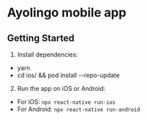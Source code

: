 # Ayolingo mobile app

## Getting Started

1. Install dependencies:
  - yarn
  - cd ios/ && pod install --repo-update

2. Run the app on iOS or Android:
  -  For iOS:
  `npx react-native run-ios`
  - For Android:
  `npx react-native run-android`
